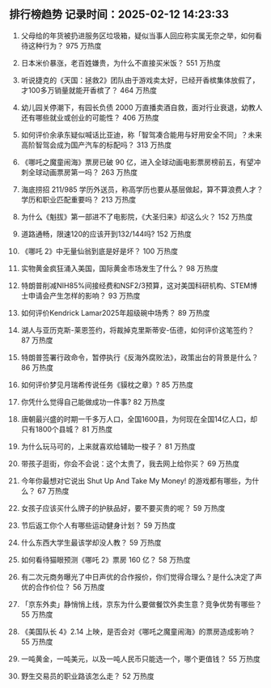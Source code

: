 
## 排行榜趋势 记录时间：2025-02-12 14:23:33
  
  1. 父母给的年货被扔进服务区垃圾箱，疑似当事人回应称实属无奈之举，如何看待这种行为？ 975 万热度
    
  2. 日本米价暴涨，老百姓嫌贵，为什么不直接买米饭？ 551 万热度
    
  3. 听说捷克的《天国：拯救2》团队由于游戏卖太好，已经开香槟集体放假了，才100多万销量就能开香槟了？ 464 万热度
    
  4. 幼儿园关停潮下，有园长负债 2000 万直播卖酒自救，面对行业衰退，幼教人还有哪些就业或创业的可能性？ 406 万热度
    
  5. 如何评价余承东疑似喊话比亚迪，称「智驾凑合能用与好用安全不同」？未来高阶智驾会成为国产汽车的标配吗？ 313 万热度
    
  6. 《哪吒之魔童闹海》票房已破 90 亿，进入全球动画电影票房榜前五，有望冲刺全球动画票房第一吗？ 263 万热度
    
  7. 海底捞招 211/985 学历外送员，称高学历也要从基层做起，算不算浪费人才？学历和职业匹配重要吗？ 213 万热度
    
  8. 为什么《魁拔》第一部进不了电影院，《大圣归来》却这么火？ 152 万热度
    
  9. 道路通畅，限速120的应该开到132/144吗? 152 万热度
    
  10. 《哪吒 2》中无量仙翁到底是好是坏？ 100 万热度
    
  11. 实物黄金疯狂涌入美国，国际黄金市场发生了什么？ 98 万热度
    
  12. 特朗普削减NIH85%间接经费和NSF2/3预算，这对美国科研机构、STEM博士申请会产生怎样的影响？ 93 万热度
    
  13. 如何评价Kendrick Lamar2025年超级碗中场秀？ 89 万热度
    
  14. 湖人与亚历克斯-莱恩签约，将裁掉克里斯蒂安-伍德，如何评价这笔签约？ 87 万热度
    
  15. 特朗普签署行政命令，暂停执行《反海外腐败法》，政策出台的背景是什么？ 86 万热度
    
  16. 如何评价梦见月瑞希传说任务《貘枕之章》? 85 万热度
    
  17. 你凭什么觉得自己能做成功一件事? 82 万热度
    
  18. 唐朝最兴盛的时期一千多万人口，全国1600县，为何现在全国14亿人口，却只有1800个县城？ 81 万热度
    
  19. 为什么玩马可的，上来就喜欢给辅助一梭子？ 81 万热度
    
  20. 带孩子逛街，你会不会说：这个太贵了，我去网上给你买？ 69 万热度
    
  21. 今年你最想对它说出 Shut Up And Take My Money! 的游戏都有哪些，为什么？ 67 万热度
    
  22. 女孩子应该买什么牌子的护肤品好，要不要买贵的呢？ 59 万热度
    
  23. 节后返工你个人有哪些运动健身计划？ 59 万热度
    
  24. 什么东西大学生最该学却没人教？ 59 万热度
    
  25. 如何看待猫眼预测《哪吒 2》票房 160 亿？ 58 万热度
    
  26. 有二次元商务曝光了中日声优的合作报价，你们觉得合理么？是什么决定了声优的合作价位？ 56 万热度
    
  27. 「京东外卖」静悄悄上线，京东为什么要做餐饮外卖生意？竞争优势有哪些？ 55 万热度
    
  28. 《美国队长 4》2.14 上映，是否会对《哪吒之魔童闹海》的票房造成影响？ 55 万热度
    
  29. 一吨黄金，一吨美元，以及一吨人民币只能选一个，哪个更值钱？ 55 万热度
    
  30. 野生交易员的职业路该怎么走？ 52 万热度
    